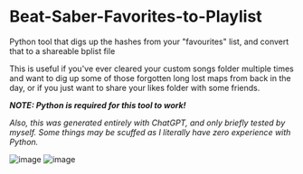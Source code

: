 # Beat-Saber-Favorites-to-Playlist
Python tool that digs up the hashes from your "favourites" list, and convert that to a shareable bplist file


This is useful if you've ever cleared your custom songs folder multiple times and want to dig up some of those forgotten long lost maps from back in the day, or if you just want to share your likes folder with some friends. 




***NOTE: Python is required for this tool to work!***

*Also, this was generated entirely with ChatGPT, and only briefly tested by myself.* 
*Some things may be scuffed as I literally have zero experience with Python.*

![image](https://user-images.githubusercontent.com/51247415/235820317-d285b12b-5d29-4f40-a567-0eefb744b903.png)
![image](https://user-images.githubusercontent.com/51247415/235820331-cca5fb8d-dc86-4363-81bf-14aa842ff131.png)

